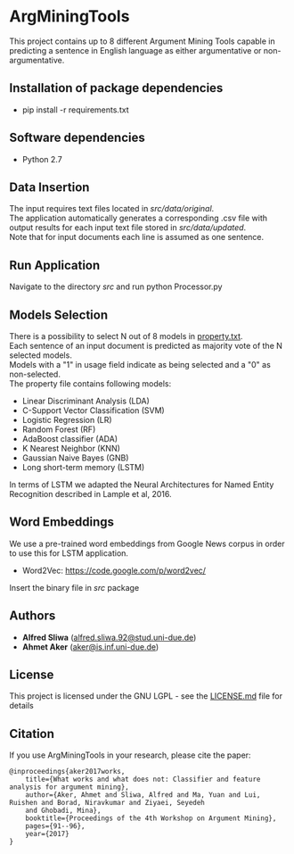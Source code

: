 # ArgMiningTools

This project contains up to 8 different Argument Mining Tools capable in predicting a sentence in English language as either argumentative or non-argumentative.

## Installation of package dependencies

- pip install -r requirements.txt

## Software dependencies

- Python 2.7

## Data Insertion

The input requires text files located in *src/data/original*. <br />
The application automatically generates a corresponding .csv file with output results for each input text file stored in *src/data/updated*. <br />
Note that for input documents each line is assumed as one sentence.

## Run Application

Navigate to the directory *src* and run python Processor.py

## Models Selection

There is a possibility to select N out of 8 models in [property.txt](property.txt). <br />
Each sentence of an input document is predicted as majority vote of the N selected models. <br />
Models with a "1" in usage field indicate as being selected and a "0" as non-selected. <br />
The property file contains following models:
- Linear Discriminant Analysis (LDA)
- C-Support Vector Classification (SVM)
- Logistic Regression (LR)
- Random Forest (RF)
- AdaBoost classifier (ADA)
- K Nearest Neighbor (KNN)
- Gaussian Naive Bayes (GNB)
- Long short-term memory (LSTM)

In terms of LSTM we adapted the Neural Architectures for Named Entity Recognition described in Lample et al, 2016.

## Word Embeddings

We use a pre-trained word embeddings from Google News corpus in order to use this for LSTM application. <br />
- Word2Vec: https://code.google.com/p/word2vec/	

Insert the binary file in *src* package

## Authors

* **Alfred Sliwa**  (alfred.sliwa.92@stud.uni-due.de)
* **Ahmet Aker** (aker@is.inf.uni-due.de)

## License

This project is licensed under the GNU LGPL - see the [LICENSE.md](LICENSE.md) file for details

## Citation

If you use ArgMiningTools in your research, please cite the paper: <br />
```
@inproceedings{aker2017works,
	title={What works and what does not: Classifier and feature analysis for argument mining},
	author={Aker, Ahmet and Sliwa, Alfred and Ma, Yuan and Lui, Ruishen and Borad, Niravkumar and Ziyaei, Seyedeh
	and Ghobadi, Mina},
	booktitle={Proceedings of the 4th Workshop on Argument Mining},
	pages={91--96},
	year={2017}
}
```
